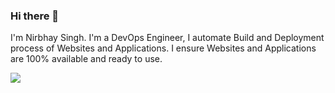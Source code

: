 ### Hi there 👋

<!--
**nirbhaysingh281/nirbhaysingh281** is a ✨ _special_ ✨ repository because its `README.md` (this file) appears on your GitHub profile.

Here are some ideas to get you started:

- 🔭 I’m currently working on ...
- 🌱 I’m currently learning ...
- 👯 I’m looking to collaborate on ...
- 🤔 I’m looking for help with ...
- 💬 Ask me about ...
- 📫 How to reach me: ...
- 😄 Pronouns: ...
- ⚡ Fun fact: ...
-->
I'm Nirbhay Singh.
I'm a DevOps Engineer, I automate Build and Deployment process of Websites and Applications. I ensure Websites and Applications are 100% available and ready to use.


![](https://komarev.com/ghpvc/?username=nirbhaysingh281&style=for-the-badge)

